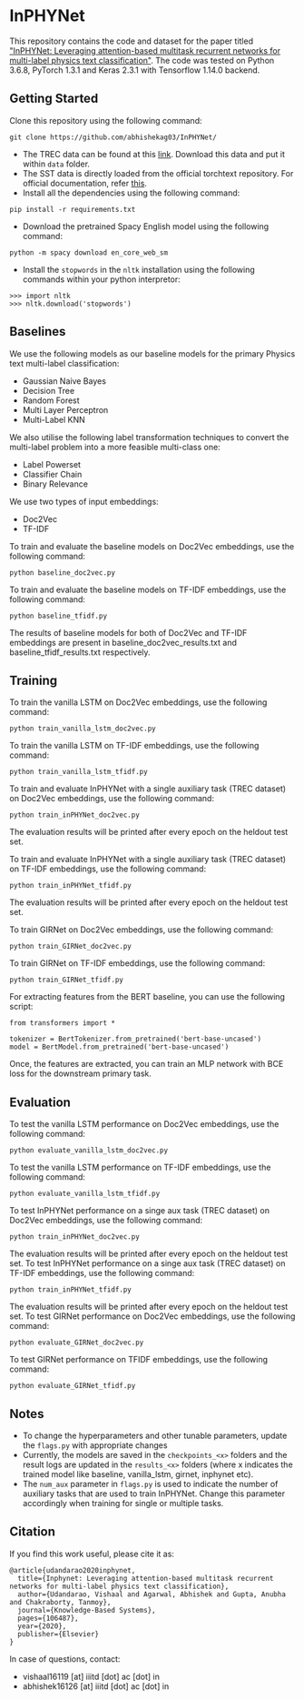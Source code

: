 # InPHYNet
This repository contains the code and dataset for the paper titled ["InPHYNet: Leveraging attention-based multitask recurrent networks for multi-label physics text classification"](https://www.sciencedirect.com/science/article/pii/S095070512030616X). The code was tested on Python 3.6.8, PyTorch 1.3.1 and Keras 2.3.1 with Tensorflow 1.14.0 backend.

## Getting Started
Clone this repository using the following command:
```
git clone https://github.com/abhishekag03/InPHYNet/
```
- The TREC data can be found at this [link](https://cogcomp.seas.upenn.edu/Data/QA/QC/). Download this data and put it within `data` folder.
- The SST data is directly loaded from the official torchtext repository. For official documentation, refer [this](https://torchtext.readthedocs.io/en/latest/datasets.html#sst).
- Install all the dependencies using the following command:
```
pip install -r requirements.txt
```
- Download the pretrained Spacy English model using the following command:
```
python -m spacy download en_core_web_sm
```
- Install the `stopwords` in the `nltk` installation using the following commands within your python interpretor:
```
>>> import nltk
>>> nltk.download('stopwords')
```

## Baselines
We use the following models as our baseline models for the primary Physics text multi-label classification:
- Gaussian Naive Bayes
- Decision Tree
- Random Forest
- Multi Layer Perceptron
- Multi-Label KNN

We also utilise the following label transformation techniques to convert the multi-label problem into a more feasible multi-class one:
- Label Powerset
- Classifier Chain
- Binary Relevance

We use two types of input embeddings:
- Doc2Vec
- TF-IDF

To train and evaluate the baseline models on Doc2Vec embeddings, use the following command:
```
python baseline_doc2vec.py
```
To train and evaluate the baseline models on TF-IDF embeddings, use the following command:
```
python baseline_tfidf.py
```
The results of baseline models for both of Doc2Vec and TF-IDF embeddings are present in baseline_doc2vec_results.txt and baseline_tfidf_results.txt respectively.

## Training
To train the vanilla LSTM on Doc2Vec embeddings, use the following command:
```
python train_vanilla_lstm_doc2vec.py
```
To train the vanilla LSTM on TF-IDF embeddings, use the following command:
```
python train_vanilla_lstm_tfidf.py
```
To train and evaluate InPHYNet with a single auxiliary task (TREC dataset) on Doc2Vec embeddings, use the following command:
```
python train_inPHYNet_doc2vec.py
```
The evaluation results will be printed after every epoch on the heldout test set.

To train and evaluate InPHYNet with a single auxiliary task (TREC dataset) on TF-IDF embeddings, use the following command:
```
python train_inPHYNet_tfidf.py
```
The evaluation results will be printed after every epoch on the heldout test set.

To train GIRNet on Doc2Vec embeddings, use the following command:
```
python train_GIRNet_doc2vec.py
```
To train GIRNet on TF-IDF embeddings, use the following command:
```
python train_GIRNet_tfidf.py
```
For extracting features from the BERT baseline, you can use the following script:
```
from transformers import *

tokenizer = BertTokenizer.from_pretrained('bert-base-uncased')
model = BertModel.from_pretrained('bert-base-uncased')
```
Once, the features are extracted, you can train an MLP network with BCE loss for the downstream primary task.

## Evaluation
To test the vanilla LSTM performance on Doc2Vec embeddings, use the following command:
```
python evaluate_vanilla_lstm_doc2vec.py
```
To test the vanilla LSTM performance on TF-IDF embeddings, use the following command:
```
python evaluate_vanilla_lstm_tfidf.py
```
To test InPHYNet performance on a singe aux task (TREC dataset) on Doc2Vec embeddings, use the following command:
```
python train_inPHYNet_doc2vec.py
```
The evaluation results will be printed after every epoch on the heldout test set.
To test InPHYNet performance on a singe aux task (TREC dataset) on TF-IDF embeddings, use the following command:
```
python train_inPHYNet_tfidf.py
```
The evaluation results will be printed after every epoch on the heldout test set.
To test GIRNet performance on Doc2Vec embeddings, use the following command:
```
python evaluate_GIRNet_doc2vec.py
```
To test GIRNet performance on TFIDF embeddings, use the following command:
```
python evaluate_GIRNet_tfidf.py
```
## Notes
- To change the hyperparameters and other tunable parameters, update the `flags.py` with appropriate changes
- Currently, the models are saved in the `checkpoints_<x>` folders and the result logs are updated in the `results_<x>` folders (where x indicates the trained model like baseline, vanilla_lstm, girnet, inphynet etc).
- The `num_aux` parameter in `flags.py` is used to indicate the number of auxiliary tasks that are used to train InPHYNet. Change this parameter accordingly when training for single or multiple tasks.

## Citation
If you find this work useful, please cite it as:
```
@article{udandarao2020inphynet,
  title={Inphynet: Leveraging attention-based multitask recurrent networks for multi-label physics text classification},
  author={Udandarao, Vishaal and Agarwal, Abhishek and Gupta, Anubha and Chakraborty, Tanmoy},
  journal={Knowledge-Based Systems},
  pages={106487},
  year={2020},
  publisher={Elsevier}
}
```

In case of questions, contact: 
- vishaal16119 [at] iiitd [dot] ac [dot] in
- abhishek16126 [at] iiitd [dot] ac [dot] in
